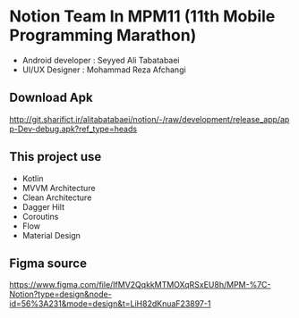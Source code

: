 # Notion Team In MPM11 (11th Mobile Programming Marathon)
- Android developer : Seyyed Ali Tabatabaei
- UI/UX Designer : Mohammad Reza Afchangi



## Download Apk
http://git.sharifict.ir/alitabatabaei/notion/-/raw/development/release_app/app-Dev-debug.apk?ref_type=heads


## This project use
- Kotlin
- MVVM Architecture
- Clean Architecture
- Dagger Hilt
- Coroutins
- Flow
- Material Design

## Figma source
https://www.figma.com/file/IfMV2QqkkMTMOXqRSxEU8h/MPM-%7C-Notion?type=design&node-id=56%3A231&mode=design&t=LiH82dKnuaF23897-1
